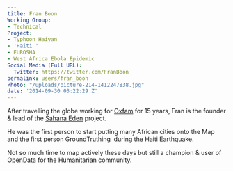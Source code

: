 ```yaml
---
title: Fran Boon
Working Group:
- Technical
Project:
- Typhoon Haiyan
- 'Haiti '
- EUROSHA
- West Africa Ebola Epidemic
Social Media (Full URL):
  Twitter: https://twitter.com/FranBoon
permalink: users/fran_boon
Photo: "/uploads/picture-214-1412247838.jpg"
date: '2014-09-30 03:22:29 Z'
---
```

<p>After travelling the globe working for <a href="http://oxfam.org.uk" target="_blank">Oxfam</a> for 15 years, Fran is the founder &amp; lead of the <a href="http://eden.sahanafoundation.org" target="_blank">Sahana Eden</a> project.</p><p>He was the first person to start putting many African cities onto the Map and the first person GroundTruthing &nbsp;during the Haiti Earthquake.</p><p>Not so much time to map actively these days but still a champion &amp; user of OpenData for the Humanitarian community.</p>
